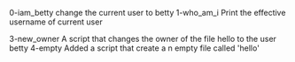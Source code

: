 0-iam_betty change the current user to betty
1-who_am_i Print the effective username of current user

3-new_owner A script that changes the owner of the file hello to the user betty
4-empty Added a script that create a n empty file called 'hello'
